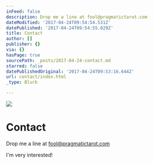 ```yaml
---
inFeed: false
description: Drop me a line at fool@pragmatictarot.com
dateModified: '2017-04-24T09:54:54.531Z'
datePublished: '2017-04-24T09:54:55.029Z'
title: Contact
author: []
publisher: {}
via: {}
hasPage: true
sourcePath: _posts/2017-04-24-contact.md
starred: false
datePublishedOriginal: '2017-04-24T09:53:16.644Z'
url: contact/index.html
_type: Blurb

---
```

![](https://the-grid-user-content.s3-us-west-2.amazonaws.com/2f04e2bf-3cd9-426c-bc88-447c46dc6619.jpg)

# Contact

Drop me a line at fool@pragmatictarot.com

I'm very interested!